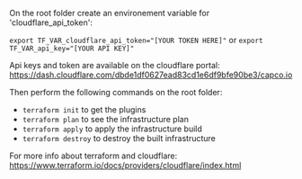 On the root folder create an environement variable for 'cloudflare_api_token':

`export TF_VAR_cloudflare_api_token="[YOUR TOKEN HERE]"`
or
`export TF_VAR_api_key="[YOUR API KEY]"`

Api keys and token are available on the cloudflare portal: https://dash.cloudflare.com/dbde1df0627ead83cd1e6df9bfe90be3/capco.io

Then perform the following commands on the root folder:

- `terraform init` to get the plugins
- `terraform plan` to see the infrastructure plan
- `terraform apply` to apply the infrastructure build
- `terraform destroy` to destroy the built infrastructure

For more info about terraform and cloudflare: https://www.terraform.io/docs/providers/cloudflare/index.html
